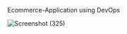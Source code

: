 Ecommerce-Application using DevOps

![Screenshot (325)](https://github.com/iamsaikishore/Project8---Streamline-the-Deployment-of-Your-Ecommerce-Application-with-Kubernetes-Cluster/assets/129657174/ebefe141-4145-44a4-a861-8f4be6d0cbec)
